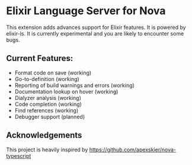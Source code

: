 # Elixir Language Server for Nova

This extension adds advances support for Elixir features. It is powered by elixir-ls. It is currently experimental and you are likely to encounter some bugs.

## Current Features:

- Format code on save (working)
- Go-to-definition (working)
- Reporting of build warnings and errors (working)
- Documentation lookup on hover (working)
- Dialyzer analysis (working)
- Code completion (working)
- Find references (working)
- Debugger support (planned)

## Acknowledgements

This project is heavily inspired by https://github.com/apexskier/nova-typescript
